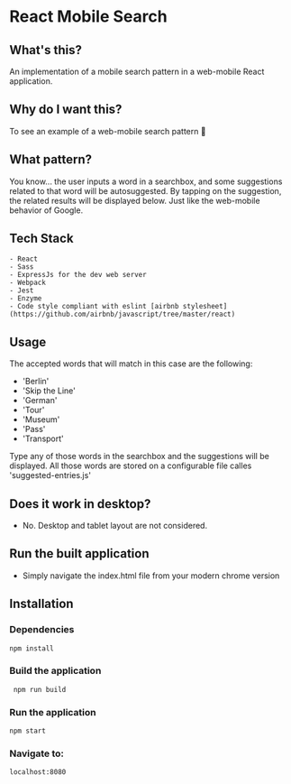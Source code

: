 # React Mobile Search

## What's this?
An implementation of a mobile search pattern in a web-mobile React application. 

## Why do I want this?
To see an example of a web-mobile search pattern :iphone: 

## What pattern?
You know... the user inputs a word in a searchbox, and some suggestions related to that word will be autosuggested. By tapping on the suggestion, the related results will be displayed below. Just like the web-mobile behavior of Google.

## Tech Stack
```
- React
- Sass
- ExpressJs for the dev web server
- Webpack
- Jest
- Enzyme
- Code style compliant with eslint [airbnb stylesheet](https://github.com/airbnb/javascript/tree/master/react)
```

## Usage
The accepted words that will match in this case are the following:
- 'Berlin'
- 'Skip the Line'
- 'German'
- 'Tour'
- 'Museum'
- 'Pass'
- 'Transport'

Type any of those words in the searchbox and the suggestions will be displayed.
All those words are stored on a configurable file calles 'suggested-entries.js'
 
## Does it work in desktop?

- No. Desktop and tablet layout are not considered.

## Run the built application
- Simply navigate the index.html file from your modern chrome version

## Installation

### Dependencies
```
npm install
```

### Build the application
```
 npm run build
```

### Run the application
```
npm start
```

### Navigate to:
```
localhost:8080
```
